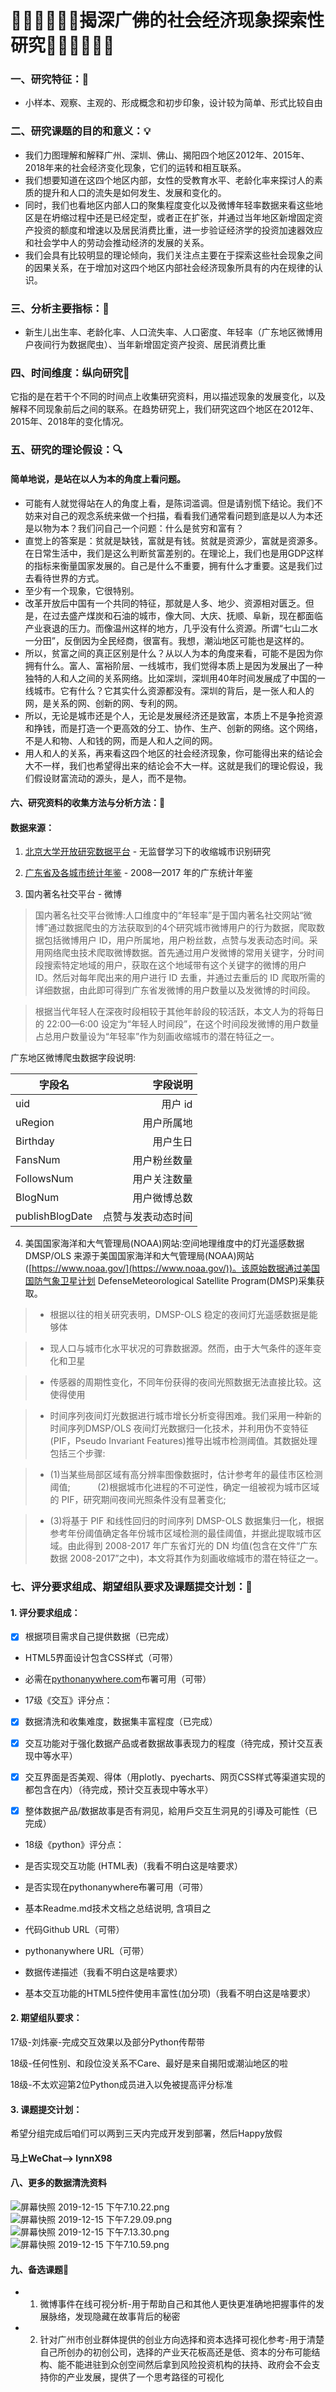 # ✍🏻✍🏻✍🏻揭深广佛的社会经济现象探索性研究✍🏻✍🏻✍🏻 

### 一、研究特征：📑
- 小样本、观察、主观的、形成概念和初步印象，设计较为简单、形式比较自由

### 二、研究课题的目的和意义：💡
- 我们力图理解和解释广州、深圳、佛山、揭阳四个地区2012年、2015年、2018年来的社会经济变化现象，它们的运转和相互联系。
- 我们想要知道在这四个地区内部，女性的受教育水平、老龄化率来探讨人的素质的提升和人口的流失是如何发生、发展和变化的。
- 同时，我们也看地区内部人口的聚集程度变化以及微博年轻率数据来看这些地区是在坍缩过程中还是已经定型，或者正在扩张，并通过当年地区新增固定资产投资的额度和增速以及居民消费比重，进一步验证经济学的投资加速器效应和社会学中人的劳动会推动经济的发展的关系。
- 我们会具有比较明显的理论倾向，我们关注点主要在于探索这些社会现象之间的因果关系，在于增加对这四个地区内部社会经济现象所具有的内在规律的认识。

### 三、分析主要指标：🎯
- 新生儿出生率、老龄化率、人口流失率、人口密度、年轻率（广东地区微博用户夜间行为数据爬虫）、当年新增固定资产投资、居民消费比重

### 四、时间维度：纵向研究🎯

它指的是在若干个不同的时间点上收集研究资料，用以描述现象的发展变化，以及解释不同现象前后之间的联系。在趋势研究上，我们研究这四个地区在2012年、2015年、2018年的变化情况。

### 五、研究的理论假设：🔍

#### 简单地说，是站在以人为本的角度上看问题。

- 可能有人就觉得站在人的角度上看，是陈词滥调。但是请别慌下结论。我们不妨来对自己的观念系统来做一个扫描，看看我们通常看问题到底是以人为本还是以物为本？我们问自己一个问题：什么是贫穷和富有？
- 直觉上的答案是：贫就是缺钱，富就是有钱。贫就是资源少，富就是资源多。在日常生活中，我们是这么判断贫富差别的。在理论上，我们也是用GDP这样的指标来衡量国家发展的。自己是什么不重要，拥有什么才重要。这是我们过去看待世界的方式。
- 至少有一个现象，它很特别。
- 改革开放后中国有一个共同的特征，那就是人多、地少、资源相对匮乏。但是，在过去盛产煤炭和石油的城市，像大同、大庆、抚顺、阜新，现在都面临产业衰退的压力。而像温州这样的地方，几乎没有什么资源。所谓“七山二水一分田”，反倒因为全民经商，很富有。我想，潮汕地区可能也是这样的。
- 所以，贫富之间的真正区别是什么？从以人为本的角度来看，可能不是因为你拥有什么。富人、富裕阶层、一线城市，我们觉得本质上是因为发展出了一种独特的人和人之间的关系网络。比如深圳，深圳用40年时间发展成了中国的一线城市。它有什么？它其实什么资源都没有。深圳的背后，是一张人和人的网，是关系的网、创新的网、专利的网。
- 所以，无论是城市还是个人，无论是发展经济还是致富，本质上不是争抢资源和挣钱，而是打造一个更高效的分工、协作、生产、创新的网络。这个网络，不是人和物、人和钱的网，而是人和人之间的网。
- 用人和人的关系，再来看这四个地区的社会经济现象，你可能得出来的结论会大不一样，我们也希望得出来的结论会不大一样。这就是我们的理论假设，我们假设财富流动的源头，是人，而不是物。

#### 六、研究资料的收集方法与分析方法：🔗

#### 数据来源：

1.  [北京大学开放研究数据平台](https://opendata.pku.edu.cn/dataset.xhtml?persistentId=doi:10.18170/DVN/3EG0VD) - 无监督学习下的收缩城市识别研究

2.  [广东省及各城市统计年鉴](http://www.gdstats.gov.cn/) - 2008—2017 年的广东统计年鉴

3.  国内著名社交平台 - 微博                    

> 国内著名社交平台微博:人口维度中的“年轻率”是于国内著名社交网站“微博”通过数据爬虫的方法获取到的4个研究城市微博用户的行为数据，爬取数据包括微博用户 ID，用户所属地，用户粉丝数，点赞与发表动态时间。采用网络爬虫技术爬取微博数据。首先通过用户发微博的常用关键字，分时间段搜索特定地域的用户，获取在这个地域带有这个关键字的微博的用户 ID。然后对每年爬出来的用户进行 ID 去重，并通过去重后的 ID 爬取所需的详细数据，由此即可得到广东省发微博的用户数量以及发微博的时间段。

> 根据当代年轻人在深夜时段相较于其他年龄段的较活跃，本文人为的将每日的 22:00—6:00 设定为“年轻人时间段”，在这个时间段发微博的用户数量占总用户数量设为“年轻率”作为刻画收缩城市的潜在特征之一。

 广东地区微博爬虫数据字段说明:
 
|  字段名       | 字段说明  | 
| --------   | -----: | 
| uid       | 用户 id  | 
| uRegion       |   用户所属地  |
| Birthday        |    用户生日  |  
| FansNum | 用户粉丝数量 |
| FollowsNum | 用户关注数量 |
| BlogNum | 用户微博总数 |
| publishBlogDate| 点赞与发表动态时间 |

4.  美国国家海洋和大气管理局(NOAA)网站:空间地理维度中的灯光遥感数据 DMSP/OLS 来源于美国国家海洋和大气管理局(NOAA)网站([https://www.noaa.gov/](https://www.noaa.gov/))。该原始数据通过美国国防气象卫星计划 DefenseMeteorological Satellite Program(DMSP)采集获取。                                       

> *   根据以往的相关研究表明，DMSP-OLS 稳定的夜间灯光遥感数据是能够体

> *   现人口与城市化水平状况的可靠数据源。然而，由于大气条件的逐年变化和卫星

> *   传感器的周期性变化，不同年份获得的夜间光照数据无法直接比较。这使得使用

> *   时间序列夜间灯光数据进行城市增长分析变得困难。我们采用一种新的时间序列DMSP/OLS 夜间灯光数据归一化技术，并利用伪不变特征(PIF，Pseudo Invariant Features)推导出城市检测阈值。其数据处理包括三个步骤:

> *   (1)当某些局部区域有高分辨率图像数据时，估计参考年的最佳市区检测阈值;           (2)根据城市化进程的不可逆性，确定一组被视为城市区域的 PIF，研究期间夜间光照条件没有显著变化;

> *   (3)将基于 PIF 和线性回归的时间序列 DMSP-OLS 数据集归一化，根据参考年份阈值确定各年份城市区域检测的最佳阈值，并据此提取城市区域。由此得到 2008-2017 年广东省灯光的 DN 均值(包含在文件“广东数据 2008-2017”之中)，本文将其作为刻画收缩城市的潜在特征之一。

### 七、评分要求组成、期望组队要求及课题提交计划：📝

#### 1.  评分要求组成：

*   [x] 根据项目需求自己提供数据（已完成）

*   HTML5界面设计包含CSS样式（可带）

*   必需在[pythonanywhere.com](http://pythonanywhere.com)布署可用（可带）

*   17级《交互》评分点：

*   [x] 数据清洗和收集难度，数据集丰富程度（已完成）

*   [x] 交互功能对于强化数据产品或者数据故事表现力的程度（待完成，预计交互表现中等水平）

*   [x] 交互界面是否美观、得体（用plotly、pyecharts、网页CSS样式等渠道实现的都包含在内）（待完成，预计交互表现中等水平）

*   [x] 整体数据产品/数据故事是否有洞见，給用戶交互生洞見的引導及可能性（已完成）

*   18级《python》评分点：

*   是否实现交互功能 (HTML表)（我看不明白这是啥要求）

*   是否实现在pythonanywhere布署可用（可带）

*   基本Readme.md技术文档之总结说明, 含項目之

*   代码Github URL（可带）

*   pythonanywhere URL（可带）

*   数据传递描述（我看不明白这是啥要求）

*   基本交互功能的HTML5控件使用丰富性(加分项)（我看不明白这是啥要求）

#### 2.  期望组队要求：

17级-刘炜豪-完成交互效果以及部分Python传帮带

18级-任何性别、和段位没关系不Care、最好是来自揭阳或潮汕地区的啦

18级-不太欢迎第2位Python成员进入以免被提高评分标准

#### 3.  课题提交计划：

希望分组完成后咱们可以两到三天内完成开发到部署，然后Happy放假

#### 马上WeChat——> lynnX98


#### 八、更多的数据清洗资料

![屏幕快照 2019-12-15 下午7.10.22.png](https://upload-images.jianshu.io/upload_images/9746829-00cafb7e2ab7ea5c.png?imageMogr2/auto-orient/strip%7CimageView2/2/w/1240)
![屏幕快照 2019-12-15 下午7.29.09.png](https://upload-images.jianshu.io/upload_images/9746829-7c66c8cd21847882.png?imageMogr2/auto-orient/strip%7CimageView2/2/w/1240)
![屏幕快照 2019-12-15 下午7.13.30.png](https://upload-images.jianshu.io/upload_images/9746829-3e2555ef444ce1fc.png?imageMogr2/auto-orient/strip%7CimageView2/2/w/1240)
![屏幕快照 2019-12-15 下午7.10.59.png](https://upload-images.jianshu.io/upload_images/9746829-22b41aa31e3f0454.png?imageMogr2/auto-orient/strip%7CimageView2/2/w/1240)



#### 九、备选课题💩
- 1. 微博事件在线可视分析-用于帮助自己和其他人更快更准确地把握事件的发展脉络，发现隐藏在故事背后的秘密
- 2. 针对广州市创业群体提供的创业方向选择和资本选择可视化参考-用于清楚自己所创办的初创公司，选择的产业天花板高还是低、资本的分布可能结构、能不能进驻到众创空间然后拿到风险投资机构的扶持、政府会不会支持你的产业发展，提供了一个思考路径的可视化
